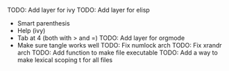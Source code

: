 TODO: Add layer for ivy
TODO: Add layer for elisp
  - Smart parenthesis
  - Help (ivy)
  - Tab at 4 (both with > and =)
TODO: Add layer for orgmode
  - Make sure tangle works well
TODO: Fix numlock arch
TODO: Fix xrandr arch
TODO: Add function to make file executable
TODO: Add a way to make lexical scoping t for all files